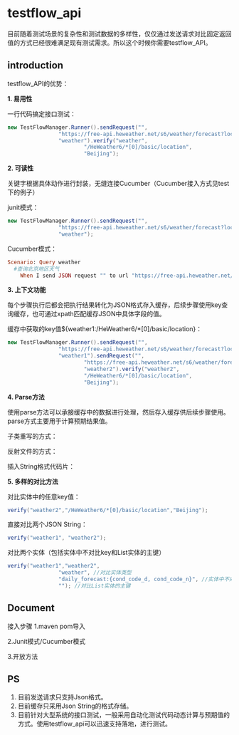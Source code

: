 # testflow_api


目前随着测试场景的复杂性和测试数据的多样性，仅仅通过发送请求对比固定返回值的方式已经很难满足现有测试需求。所以这个时候你需要testflow_API。

## introduction

testflow_API的优势：

**1. 易用性**

一行代码搞定接口测试：

```java
new TestFlowManager.Runner().sendRequest("",
                "https://free-api.heweather.net/s6/weather/forecast?location=beijing&key=245b7545b69b4b4a9bc2a7e497a88b01",
                "weather").verify("weather",
                        "/HeWeather6/*[0]/basic/location",
                        "Beijing");
```

**2. 可读性**

关键字根据具体动作进行封装，无缝连接Cucumber（Cucumber接入方式见test下的例子）

junit模式：
```java
new TestFlowManager.Runner().sendRequest("",
                "https://free-api.heweather.net/s6/weather/forecast?location=beijing&key=245b7545b69b4b4a9bc2a7e497a88b01",
                "weather");
```
Cucumber模式：
```ruby
Scenario: Query weather
  #查询北京地区天气 
    When I send JSON request "" to url "https://free-api.heweather.net/s6/weather/forecast?location=beijing&key=245b7545b69b4b4a9bc2a7e497a88b01" get "weather"
```

**3. 上下文功能**

每个步骤执行后都会把执行结果转化为JSON格式存入缓存，后续步骤使用key查询缓存，也可通过xpath匹配缓存JSON中具体字段的值。

缓存中获取的key值${weather1:/HeWeather6/*[0]/basic/location}：
```java
new TestFlowManager.Runner().sendRequest("",
                "https://free-api.heweather.net/s6/weather/forecast?location=beijing&key=245b7545b69b4b4a9bc2a7e497a88b01",
                "weather1").sendRequest("",
                        "https://free-api.heweather.net/s6/weather/forecast?location=${weather1:/HeWeather6/*[0]/basic/location}&key=245b7545b69b4b4a9bc2a7e497a88b01",
                        "weather2").verify("weather2",
                        "/HeWeather6/*[0]/basic/location",
                        "Beijing");
```

**4. Parse方法**

使用parse方法可以承接缓存中的数据进行处理，然后存入缓存供后续步骤使用。parse方式主要用于计算预期结果值。

子类重写的方式：

反射文件的方式：

插入String格式代码片：

**5. 多样的对比方法**

对比实体中的任意key值：
```java
verify("weather2","/HeWeather6/*[0]/basic/location","Beijing");
```

直接对比两个JSON String：

```java
verify("weather1", "weather2");
```

对比两个实体（包括实体中不对比key和List实体的主键）

```java
verify("weather1","weather2",
                "weather", //对比实体类型
                "daily_forecast:{cond_code_d, cond_code_n}", //实体中不对比key
                ""); //对比List实体的主键
```

##  Document

接入步骤
1.maven pom导入

2.Junit模式/Cucumber模式

3.开放方法




##  PS
1. 目前发送请求只支持Json格式。
2. 目前缓存只采用Json String的格式存储。
3. 目前针对大型系统的接口测试，一般采用自动化测试代码动态计算与预期值的方式。使用testflow_api可以迅速支持落地，进行测试。



